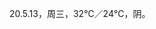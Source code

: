 <link href="../../css/style.css" rel="stylesheet" type="text/css" />

<span class="fzzy">20.5.13，周三，32℃／24℃，阴。

